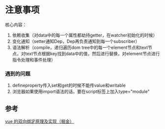 # 注意事项
核心内容：  
1. 依赖收集（对data中的每一个属性都劫持getter，在watcher初始化的时候）
2. 变化通知（setter通知Dep，Dep再负责通知到每一个subscriber）
3. 语法解析（compile，递归遍历dom tree中的每一个element节点和text节点，对text节点根据key找到data中的值，然后进行替换，对element节点进行指令处理和事件处理）
### 遇到的问题
1. defineproperty传入set和get的时候不能传value和writable 
2. 浏览器如果使用import语法的话，要在script标签上加入type="module"
## 参考
[vue 的双向绑定原理及实现（掘金）]('https://juejin.im/entry/5923973da22b9d005893805a)